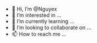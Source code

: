 - 👋 Hi, I’m @Nguyex
- 👀 I’m interested in ...
- 🌱 I’m currently learning ...
- 💞️ I’m looking to collaborate on ...
- 📫 How to reach me ...

<!---
Nguyex/Nguyex is a ✨ special ✨ repository because its `README.md` (this file) appears on your GitHub profile.
You can click the Preview link to take a look at your changes.
--->
